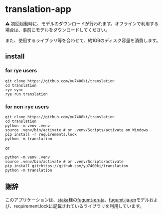 # translation-app

⚠️ 初回起動時に、モデルのダウンロードが行われます。オフラインで利用する場合は、事前にモデルをダウンロードしてください。

また、使用するライブラリ等を合わせて、約1GBのディスク容量を消費します。

## install

### for rye users

```
git clone https://github.com/yu7400ki/translation
cd translation
rye sync
rye run translation
```

### for non-rye users

```
git clone https://github.com/yu7400ki/translation
cd translation
python -m venv .venv
source .venv/bin/activate # or .venv/Scripts/activate on Windows
pip install -r requirements.lock
python -m translation
```
or

```
python -m venv .venv
source .venv/bin/activate # or .venv/Scripts/activate
pip install git+https://github.com/yu7400ki/translation
python -m translation
```
## 謝辞

このアプリケーションは、[staka](https://staka.jp/wordpress/)様の[fugumt-en-ja](https://huggingface.co/staka/fugumt-en-ja)、[fugumt-ja-en](https://huggingface.co/staka/fugumt-ja-en)モデルおよび、requirement.lockに記載されているライブラリを利用しています。
